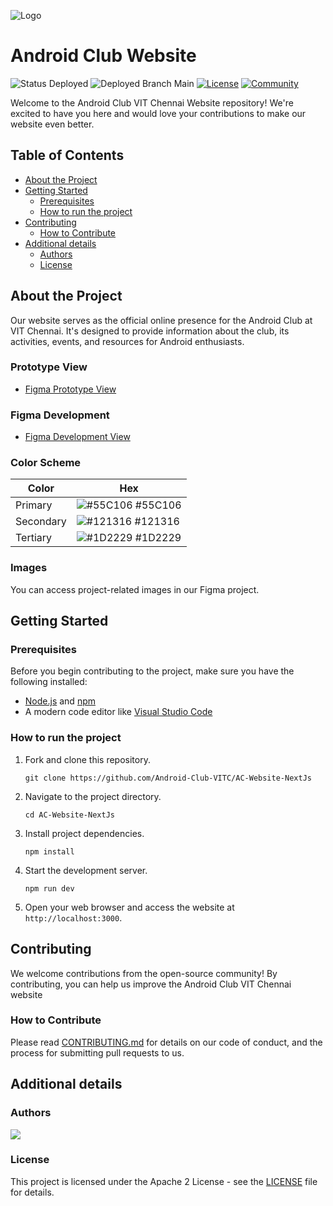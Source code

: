 ![Logo](https://github.com/Android-Club-VITC/AC-Website-NextJs/assets/70687348/c0d3a063-5272-4957-ace6-45d81b9ce7e6)

# Android Club Website

![Status Deployed](https://img.shields.io/badge/Status-Deployed-green.svg)
![Deployed Branch Main](https://img.shields.io/badge/Deployed_Branch-Main-green.svg)
[![License](https://img.shields.io/badge/License-Apache2-blue.svg)](https://www.apache.org/licenses/LICENSE-2.0)
[![Community](https://img.shields.io/badge/Join-Community-blue)](https://discord.gg/agyWAenzJu)

Welcome to the Android Club VIT Chennai Website repository! We're excited to have you here and would love your contributions to make our website even better.

## Table of Contents

- [About the Project](#about-the-project)
- [Getting Started](#getting-started)
  - [Prerequisites](#prerequisites)
  - [How to run the project](#how-to-run-the-project)
- [Contributing](#contributing)
  - [How to Contribute](#how-to-contribute)
- [Additional details](#additional-details)
  - [Authors](#authors)
  - [License](#license)

## About the Project

Our website serves as the official online presence for the Android Club at VIT Chennai. It's designed to provide information about the club, its activities, events, and resources for Android enthusiasts.

### Prototype View

- [Figma Prototype View](https://www.figma.com/proto/ydL7ac5aGDjrXUMtV7ggqp/Android-Club-Website?page-id=0%3A1&type=design&node-id=10-3953&viewport=1837%2C553%2C0.27&t=P7cdMfSi7xHl96xZ-1&scaling=min-zoom&starting-point-node-id=10%3A3953&mode=design)

### Figma Development

- [Figma Development View](https://www.figma.com/file/ydL7ac5aGDjrXUMtV7ggqp/Android-Club-Website?type=design&node-id=10%3A6415&mode=dev)

### Color Scheme

| Color     | Hex                                                              |
| --------- | ---------------------------------------------------------------- |
| Primary   | ![#55C106](https://via.placeholder.com/10/55C106?text=+) #55C106 |
| Secondary | ![#121316](https://via.placeholder.com/10/121316?text=+) #121316 |
| Tertiary  | ![#1D2229](https://via.placeholder.com/10/1D2229?text=+) #1D2229 |

### Images

You can access project-related images in our Figma project.

## Getting Started

### Prerequisites

Before you begin contributing to the project, make sure you have the following installed:

- [Node.js](https://nodejs.org/) and [npm](https://www.npmjs.com/)
- A modern code editor like [Visual Studio Code](https://code.visualstudio.com/)

### How to run the project

1. Fork and clone this repository.

   ```
   git clone https://github.com/Android-Club-VITC/AC-Website-NextJs
   ```

2. Navigate to the project directory.

   ```
   cd AC-Website-NextJs
   ```

3. Install project dependencies.

   ```
   npm install
   ```

4. Start the development server.

   ```
   npm run dev
   ```

5. Open your web browser and access the website at `http://localhost:3000`.

## Contributing

We welcome contributions from the open-source community!
By contributing, you can help us improve the Android Club VIT Chennai website

### How to Contribute

Please read [CONTRIBUTING.md](CONTRIBUTING.md) for details on our code of conduct, and the process for submitting pull requests to us.

## Additional details

### Authors

<a href="https://github.com/Android-Club-VITC/AC-Website-NextJs/graphs/contributors">
  <img src="https://contributors-img.web.app/image?repo=Android-Club-VITC/AC-Website-NextJs" />
</a>

### License

This project is licensed under the Apache 2 License - see the [LICENSE](LICENSE) file for details.
